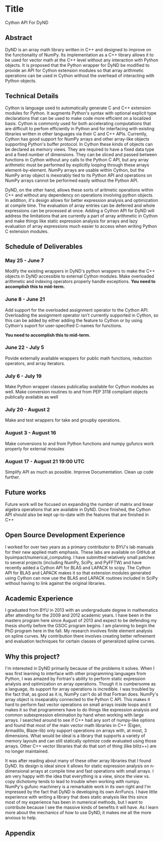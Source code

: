 # Title
Cython API For DyND

## Abstract
DyND is an array math library written in C++ and designed to improve on the functionality of NumPy.
Its implementation as a C++ library allows it to be used for vector math at the C++ level without any interaction with Python objects.
It is proposed that the Python wrapper for DyND be modified to provide an API for Cython extension modules so that array arithmetic operations can be used in Cython without the overhead of interacting with Python objects.

## Technical Details
Cython is language used to automatically generate C and C++ extension modules for Python.
It augments Python's syntax with optional explicit type declarations that can be used to make code more efficient on a localized basis.
Cython is commonly used for both accelerating computations that are difficult to perfom efficiently in Python and for interfacing with existing libraries written in other languages via their C and C++ APIs.
Currently, Cython has good support for NumPy arrays and other array-like objects supporting Python's buffer protocol.
In Cython these kinds of objects can be declared as memory views.
They are required to have a fixed data type and a fixed number of dimensions.
They can be sliced and passed between functions in Cython without any calls to the Python C API, but any array arithmetic must be performed by explicitly looping through these arrays element-by-element.
NumPy arrays are usable within Cython, but the NumPy array object is inexorably tied to its Python API and operations on NumPy arrays cannot be performed easily without the Python API.

DyND, on the other hand, allows these sorts of aritmetic operations within C++ and without any dependency on operations involving python objects.
In addition, it's design allows for better expression analysis and optimization at compile time.
The evaluation of array entries can be deferred and whole expressions can be processed at once.
Adding a Cython API for DyND will address the limitations that are currently a part of array arithmetic in Cython and make things like static expression analysis for arrays and lazy evaluation of array expressions much easier to access when writing Python C extension modules.

## Schedule of Deliverables

### May 25 -  June 7
Modify the existing wrappers in DyND's python wrappers to make the C++ objects in DyND accessible to external Cython modules.
Make overloaded arithmetic and indexing operators properly handle exceptions.
**You need to accomplish this to mid-term.**

### June 8 - June 21
Add support for the overloaded assignment operator to the Cython API.
Overloading the assignment operator isn't currently supported in Cython, so this can be added by either adding the feature to Cython or by using Cython's suport for user-specified C-names for functions.

**You need to accomplish this to mid-term.**

### June 22 - July 5
Povide externally available wrappers for public math functions, reduction operators, and array iterators.

### July 6 - July 19
Make Python wrapper classes publicallay available for Cython modules as well.
Make conversion routines to and from PEP 3118 compliant objects publically available as well

### July 20 - August 2
Make and test wrappers for take and groupby operations.

### August 3 - August 16
Make conversions to and from Python functions and numpy gufuncs work properly for external mosules

### August 17 - August 21 19:00 UTC
Simplify API as much as possible.
Improve Documentation.
Clean up code further.

## Future works
Future work will be focused on expanding the number of matrix and linear algebra operations that are available in DyND.
Once finished, the Cython API should also be kept up-to-date with the features that are finished in C++

## Open Source Development Experience
I worked for over two years as a primary contributor to BYU's lab manuals for their new applied math emphasis.
These labs are available on GitHub at byuimpact/numerical_computing.
I have submitted relatively small patches to several projects (including NumPy, SciPy, and PyFFTW) and have recently added a Cython API for BLAS and LAPACK to scipy.
The Cython API for BLAS and LAPACK makes it so that extension modules generated using Cython can now use the BLAS and LAPACK routines included in SciPy without having to link against the original libraries.

## Academic Experience
I graduated from BYU in 2013 with an undergraduate degree in mathematics after attending for the 2009 and 2012 academic years.
I have been in the masters program here since August of 2013 and expect to be defending my thesis shortly before the GSOC program begins.
I am planning to begin the PhD program here in the fall.
My research involves finite element analysis on spline curves.
My contribution there involves creating better refinement and evaluation techniques for certain classes of generalized spline curves.

## Why this project?
I'm interested in DyND primarily because of the problems it solves.
When I was first learning to interface with other programming languages from Python, I was amazed by Fortran's ability to perform static expression analysis and optimization on array operations.
Though it is cumbersome as a language, its support for array operations is incredible.
I was troubled by the fact that, as good as it is, NumPy can't do all that Fortran does.
NumPy's array object is inseparably connected to the Python C API.
This makes it hard to perform fast vector operations on small arrays inside loops and it makes it so that programmers have to do things like expression analysis and common subexpression elimination by hand when working with large arrays.
I searched around to see if C++ had any sort of numpy-like options and found that most of the main vector math libraries in C++ (Eigen, Armadillo, Blaze-lib) only support operations on arrays with, at most, 3 dimensions.
What would be ideal is a library that supports a variety of memory layouts and can still statically optimize code evaluated using those arrays.
Other C++ vector libraries that do that sort of thing (like blitz++) are no longer maintained. 

It was after reading about many of these other array libraries that I found DyND.
Its design is ideal since it allows for static expression analysis on n-dimensional arrays at compile time and fast operations with small arrays.
I am very happy with the idea that everything is a view, since the view vs. copy dichotomy tends to lead to trouble when working with numpy.
NumPy's gufunc machinery is a remarkable work in its own right and I'm impressed by the fact that DyND is developing its own ArrFuncs.
I have little experience with writing a library that does static analysis like this since most of my experience has been in numerical methods, but I want to contribute because I see the massive kinds of benefits it will have.
As I learn more about the mechanics of how to use DyND, it makes me all the more anxious to help.

## Appendix
